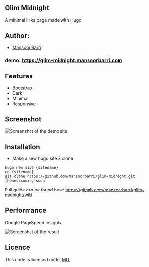 ## Glim Midnight

A minimal links page made with Hugo.

## Author:
- [Mansoor Barri](https://mansoorbarri.com)

### demo: https://glim-midnight.mansoorbarri.com

## Features

- Bootstrap
- Dark
- Minimal
- Responsive

## Screenshot

![Screenshot of the demo site](https://raw.githubusercontent.com/mansoorbarri/glim-midnight/main/images/screenshot.png)

## Installation
- Make a new hugo site & clone
```
hugo new site {sitename}
cd {sitename}
git clone https://github.com/mansoorbarri/glim-midnight.git themes/coming-soon
```

Full guide can be found here: https://github.com/mansoorbarri/glim-midnight/wiki

## Performance

Google PageSpeed Insights

![Screenshot of the result](https://raw.githubusercontent.com/mansoorbarri/glim-midnight/main/images/pagespeed.png)

## Licence

This code is licensed under [MIT](https://github.com/mansoorbarri/glim-midnight/blob/main/LICENSE)
